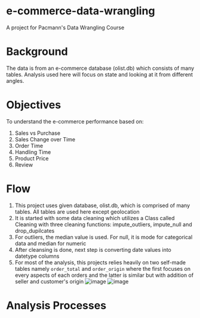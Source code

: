 # e-commerce-data-wrangling
A project for Pacmann's Data Wrangling Course
# Background
The data is from an e-commerce database (olist.db) which consists of many tables. Analysis used here will focus on state and looking at it from different angles.
# Objectives
To understand the e-commerce performance based on:
1. Sales vs Purchase
2. Sales Change over Time
3. Order Time
4. Handling Time
5. Product Price
6. Review
# Flow
1. This project uses given database, olist.db, which is comprised of many tables. All tables are used here except geolocation
2. It is started with some data cleaning which utilizes a Class called Cleaning with three cleaning functions: impute_outliers, impute_null and drop_dupilcates
3. For outliers, the median value is used. For null, it is mode for categorical data and median for numeric
4. After cleansing is done, next step is converting date values into datetype columns
5. For most of the analysis, this projects relies heavily on two self-made tables namely `order_total` and `order_origin` where the first focuses on every aspects of each orders and the latter is similar but with addition of seller and customer's origin
![image](https://user-images.githubusercontent.com/122712029/231193422-5a031a8c-9828-4f85-b821-9e7fe4ca3c89.png)
![image](https://user-images.githubusercontent.com/122712029/231193501-2a25b1a7-8023-4682-9aa7-e7261ff4282e.png)
# Analysis Processes
